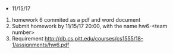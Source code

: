 * 11/15/17
1. homework 6 commited as a pdf and word document
2. Submit homework by 11/15/17 20:00, with the name hw6-\<team number\>
3. Requirement http://db.cs.pitt.edu/courses/cs1555/18-1/assignments/hw6.pdf
